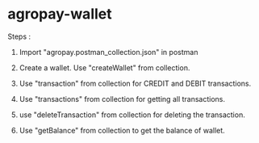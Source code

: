 # agropay-wallet

Steps :

1. Import "agropay.postman_collection.json" in postman

2. Create a wallet. Use "createWallet" from collection. 

3. Use "transaction" from collection for CREDIT and DEBIT transactions.

4. Use "transactions" from collection for getting all transactions.

5. use "deleteTransaction" from collection for deleting the transaction.

6. Use "getBalance" from collection to get the balance of wallet.
